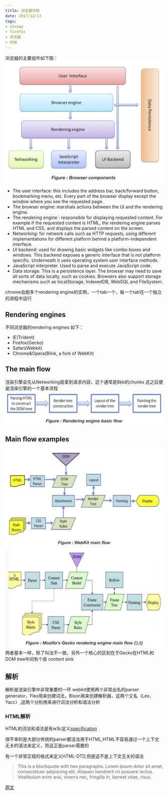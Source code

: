 ```yaml
---
title: 浏览器内核
date: 2017/12/13
tags:
- chrome
- firefox
- 浏览器
- 内核
---
```

浏览器的主要组件如下图：
![](../images/test/_47.md43fgebZE.png)

- The user interface: this includes the address bar, back/forward button, bookmarking menu, etc. Every part of the browser display except the window where you see the requested page.
- The browser engine: marshals actions between the UI and the rendering engine.
- The rendering engine : responsible for displaying requested content. For example if the requested content is HTML, the rendering engine parses HTML and CSS, and displays the parsed content on the screen.
- Networking: for network calls such as HTTP requests, using different implementations for different platform behind a platform-independent interface.
- UI backend: used for drawing basic widgets like combo boxes and windows. This backend exposes a generic interface that is not platform specific. Underneath it uses operating system user interface methods.
- JavaScript interpreter. Used to parse and execute JavaScript code.
- Data storage. This is a persistence layer. The browser may need to save all sorts of data locally, such as cookies. Browsers also support storage mechanisms such as localStorage, IndexedDB, WebSQL and FileSystem.


chrome会跑多个rendering engine的实例，一个tab一个，每一个tab在一个独立的进程中运行
## Rendering engines
不同浏览器的rendering engines 如下：
- IE(Trident)
- Firefox(Gecko)
- Safari(Webkit)
- Chrome&Opera(Blink, a fork of WebKit)
## The main flow
渲染引擎会先从Networking层拿到请求内容，这个通常是8kb的chunks
这之后便是渲染引擎的一个基本流程
![](../images/test/_47.mdooU5MKcn.png)

## Main flow examples
![](../images/test/_47.mdtFCu9vWz.png)
![](../images/test/_47.mdZBlUqOSh.png)
两者基本一样，除了叫法不一致，另外一个核心的区别在于Gecko在HTML和DOM tree中间有个层 content sink

## 解析
解析是渲染引擎中非常重要的一环
webkit使用两个非常出名的parser generator，Flex用来创建词法，Bison用来创建解析器，这两个又名（Lex、Yacc）,这两个分别用来进行词法分析和语法分析

### HTML解析
HTML的词法和语法是有w3c定义[specification](https://www.html5rocks.com/en/tutorials/internals/howbrowserswork/#w3c)

很不幸的是大部分传统的parser都没法用于HTML,HTML不容易通过一个上下文无关的语法来定义，而这正是parser需要的

有一个非常正规的格式来定义HTML-DTD,但是这不是上下文无关的语法

> This is a blockquote with two paragraphs. Lorem ipsum dolor sit amet,
consectetuer adipiscing elit. Aliquam hendrerit mi posuere lectus.
Vestibulum enim wisi, viverra nec, fringilla in, laoreet vitae, risus.




[原文](https://www.html5rocks.com/en/tutorials/internals/howbrowserswork/#The_browser_main_functionality)




